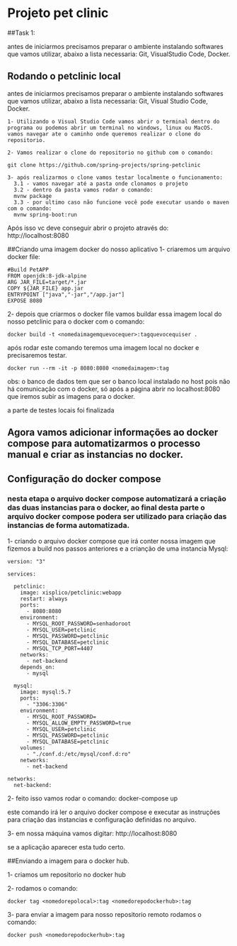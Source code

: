 # Projeto pet clinic

##Task 1:

antes de iniciarmos precisamos preparar o ambiente instalando softwares que vamos utilizar, abaixo a lista necessaria:
Git, VisualStudio Code, Docker.

## Rodando o petclinic local

antes de iniciarmos precisamos preparar o ambiente instalando softwares que vamos utilizar, abaixo a lista necessaria:
Git, Visual Studio Code, Docker.


```
1- Utilizando o Visual Studio Code vamos abrir o terminal dentro do programa ou podemos abrir um terminal no windows, linux ou MacOS.
vamos navegar ate o caminho onde queremos realizar o clone do repositorio.

2- Vamos realizar o clone do repositorio no github com o comando:

git clone https://github.com/spring-projects/spring-petclinic

3- após realizarmos o clone vamos testar localmente o funcionamento:
  3.1 - vamos navegar até a pasta onde clonamos o projeto
  3.2 - dentro da pasta vamos rodar o comando:
  mvnw package
  3.3 - por ultimo caso não funcione você pode executar usando o maven com o comando:
  mvnw spring-boot:run

```

Após isso vc deve conseguir abrir o projeto através do: http://localhost:8080

##Criando uma imagem docker do nosso aplicativo
1- criaremos um arquivo docker file:
```
#Build PetAPP
FROM openjdk:8-jdk-alpine
ARG JAR_FILE=target/*.jar
COPY ${JAR_FILE} app.jar
ENTRYPOINT ["java","-jar","/app.jar"]
EXPOSE 8080
```
2- depois que criarmos o docker file vamos buildar essa imagem local do nosso petclinic para o docker com o comando:
```
docker build -t <nomedaimagemquevocequer>:tagquevocequiser .
```
após rodar este comando teremos uma imagem local no docker e precisaremos testar.
```
docker run --rm -it -p 8080:8080 <nomedaimagem>:tag
```
obs: o banco de dados tem que ser o banco local instalado no host pois não há comunicação com o docker, só após a página abrir no localhost:8080 que iremos subir as imagens para o docker.

a parte de testes locais foi finalizada

## Agora vamos adicionar informações ao docker compose para automatizarmos o processo manual e criar as instancias no docker.



## Configuração do docker compose
### nesta etapa o arquivo docker compose automatizará a criação das duas instancias para o docker, ao final desta parte o arquivo docker compose podera ser utilizado para criação das instancias de forma automatizada.

1- criando o arquivo docker compose que irá conter nossa imagem que fizemos a build nos passos anteriores e a crianção de uma instancia Mysql:
```
version: "3"

services:
      
  petclinic:
    image: xisplico/petclinic:webapp 
    restart: always
    ports:
      - 8080:8080
    environment:
      - MYSQL_ROOT_PASSWORD=senhadoroot
      - MYSQL_USER=petclinic
      - MYSQL_PASSWORD=petclinic
      - MYSQL_DATABASE=petclinic
      - MYSQL_TCP_PORT=4407
    networks:
      - net-backend
    depends_on:
      - mysql

  mysql:
    image: mysql:5.7
    ports:
      - "3306:3306"
    environment:
      - MYSQL_ROOT_PASSWORD=
      - MYSQL_ALLOW_EMPTY_PASSWORD=true
      - MYSQL_USER=petclinic
      - MYSQL_PASSWORD=petclinic
      - MYSQL_DATABASE=petclinic
    volumes:
      - "./conf.d:/etc/mysql/conf.d:ro"
    networks:
      - net-backend

networks: 
  net-backend:
```
2- feito isso vamos rodar o comando:
docker-compose up 

este comando irá ler o arquivo docker compose e executar as instruções para criação das instancias e configuração definidas no arquivo.

3- em nossa máquina vamos digitar:
http://localhost:8080

se a aplicação aparecer esta tudo certo.

##Enviando a imagem para o docker hub.

1- criamos um repositorio no docker hub

2- rodamos o comando:
```
docker tag <nomedorepolocal>:tag <nomedorepodockerhub>:tag
```
3- para enviar a imagem para nosso repositorio remoto rodamos o comando:
```
docker push <nomedorepodockerhub>:tag
```
